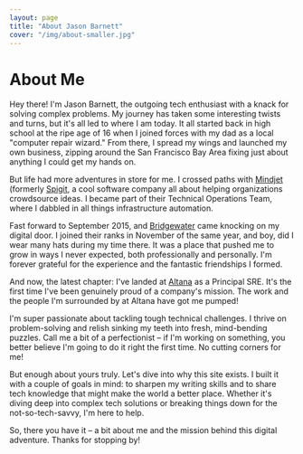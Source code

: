 ```yaml
---
layout: page
title: "About Jason Barnett"
cover: "/img/about-smaller.jpg"
---
```


# About Me

Hey there! I'm Jason Barnett, the outgoing tech enthusiast with a knack for
solving complex problems. My journey has taken some interesting twists and
turns, but it's all led to where I am today. It all started back in high school
at the ripe age of 16 when I joined forces with my dad as a local "computer
repair wizard." From there, I spread my wings and launched my own business,
zipping around the San Francisco Bay Area fixing just about anything I could get
my hands on.

But life had more adventures in store for me. I crossed paths with [Mindjet][1]
(formerly [Spigit][2], a cool software company all about helping organizations
crowdsource ideas. I became part of their Technical Operations Team, where I
dabbled in all things infrastructure automation.

Fast forward to September 2015, and [Bridgewater][2] came knocking on my digital
door. I joined their ranks in November of the same year, and boy, did I wear
many hats during my time there. It was a place that pushed me to grow in ways I
never expected, both professionally and personally. I'm forever grateful for the
experience and the fantastic friendships I formed.

And now, the latest chapter: I've landed at [Altana][4] as a Principal SRE. It's
the first time I've been genuinely proud of a company's mission. The work and
the people I'm surrounded by at Altana have got me pumped!

I'm super passionate about tackling tough technical challenges. I thrive on
problem-solving and relish sinking my teeth into fresh, mind-bending puzzles.
Call me a bit of a perfectionist – if I'm working on something, you better
believe I'm going to do it right the first time. No cutting corners for me!

But enough about yours truly. Let's dive into why this site exists. I built it
with a couple of goals in mind: to sharpen my writing skills and to share tech
knowledge that might make the world a better place. Whether it's diving deep
into complex tech solutions or breaking things down for the not-so-tech-savvy,
I'm here to help.

So, there you have it – a bit about me and the mission behind this digital
adventure. Thanks for stopping by!

[1]: https://www.mindjet.com/
[2]: https://www.spigit.com/
[3]: https://www.bridgewater.com/
[4]: https://altana.ai/
